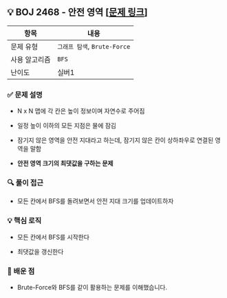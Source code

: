 ## 💡 BOJ 2468 - 안전 영역 [[문제 링크](https://www.acmicpc.net/problem/2468)]

| 항목 | 내용 |
|------|------|
| 문제 유형 | `그래프 탐색`, `Brute-Force` |
| 사용 알고리즘 | `BFS` |
| 난이도 | 실버1 |

### ✅ 문제 설명
- N x N 맵에 각 칸은 높이 정보이며 자연수로 주어짐

- 일정 높이 이하의 모든 지점은 물에 잠김

- 잠기지 않은 영역을 안전 지대라고 하는데, 잠기지 않은 칸이 상하좌우로 연결된 영역을 말함

- **안전 영역 크기의 최댓값을 구하는 문제**


### 🔍 풀이 접근
- 모든 칸에서 BFS를 돌려보면서 안전 지대 크기를 업데이트하자

### 💡 핵심 로직
- 모든 칸에서 BFS를 시작한다

- 최댓값을 갱신한다

### 📌 배운 점
- Brute-Force와 BFS를 같이 활용하는 문제를 이해했습니다.